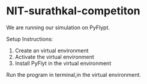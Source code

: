 # NIT-surathkal-competiton

We are running our simulation on PyFlypt.

Setup Instructions:

1) Create an virtual environment 
2) Activate the virtual environment
3) Install PyFlyt in the virtual environment

Run the program in terminal,in the virtual environment.

